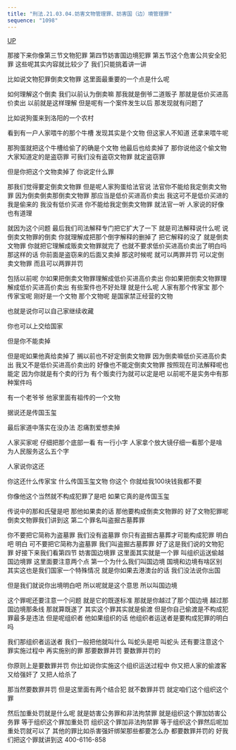 ```yaml
---
title: "刑法.21.03.04.妨害文物管理罪、妨害国（边）境管理罪"
sequence: "1098"
---
```


[UP](/law/civil-law-index.html)

那接下来你像第三节文物犯罪
第四节妨害国边境犯罪
第五节这个危害公共安全犯罪
这些呢其实内容就比较少了
我们只能挑着讲一讲

比如说文物犯罪倒卖文物罪
这里面最重要的一个点是什么呢

如何理解这个倒卖
我们以前认为倒卖嘛
那我就是倒爷二道贩子
那就是低价买进高价卖出
以前就是这样理解
但是呢有一个案件发生以后
那发现就有问题了

比如说狗蛋来到洛阳的一个农村

看到有一户人家喂牛的那个牛槽
发现其实是个文物
但这家人不知道
还拿来喂牛呢

那狗蛋就把这个牛槽给偷了的确是个文物
他最后也给卖掉了
那你说他这个偷文物
大家知道定的是盗窃罪
可我们没有盗窃文物罪
就定盗窃罪

但是你把这个文物卖掉了
你说定什么罪

那我们觉得要定倒卖文物罪
但是呢人家狗蛋给法官说
法官你不能给我定倒卖文物罪
因为倒卖倒卖那倒卖文物罪
那应当是低价买进高价卖出
我这可不是低价买进的
我是偷来的
我没有低价买进
你不能给我定倒卖文物罪
就法官一听
人家说的好像也有道理

就因为这个问题
最后我们司法解释专门把它扩大了一下
就是司法解释说什么呢
说倒卖文物罪的倒卖
你就理解成把那个倒字解释的删掉了
把它解释的没了
就是倒卖文物罪
你就把它理解成贩卖文物罪就完了
也就不要求低价买进高价卖出了明白吗
那这样的话
你前面是盗窃来的后面又卖掉
那这时候呢
就可以两罪并罚
可以定倒卖文物罪
而且可以两罪并罚

包括以前呢
尔如果把倒卖文物罪理解成低价买进高价卖出
你如果把倒卖文物罪理解成低价买进高价卖出
有些案件也不好处理
就是什么呢
人家有那个传家宝
那个传家宝呢
刚好是一个文物
那个文物呢
是国家禁正经营的文物

也就是说你可以自己家继续收藏

你也可以上交给国家

但是你不能卖掉

但是呢如果他真给卖掉了
搁以前也不好定倒卖文物罪
因为倒卖嘛低价买进高价卖出
我又不是低价买进高价卖出的
好像也不能定倒卖文物罪
按照现在司法解释呢也能定
因为你就是有个卖的行为
有个贩卖行为就可以定是吧
以前呢不是实务中有那种案件吗

有一个老爷爷
他家里面有祖传的一个文物

据说还是传国玉玺

最后家道中落实在没办法
忍痛割爱想卖掉

人家买家呢
仔细把那个底部一看
有一行小字
人家拿个放大镜仔细一看那个是啥
为人民服务这么五个字

人家说你这还

你这还什么传家宝
什么传国玉玺文物
你这个
你就给我100块钱我都不要

你像他这个当然就不构成犯罪了是吧
如果它真的是传国玉玺

传说中的那和氏璧是吧
那他如果卖的话
那他要构成倒卖文物罪的
好了文物犯罪呢
倒卖文物罪我们讲到这
第二个罪名叫盗掘古墓葬罪

你不要把它简称为盗墓罪
我们没有盗墓罪
你只有盗掘古墓葬才可能构成犯罪
明白吧
明白
可不要把它简称为盗墓罪
我们叫盗掘古墓葬罪
好了这是我们说的文物犯罪
好接下来我们看第四节
妨害国边境罪
这里面其实就是一个罪
叫组织运送偷越国边境罪
这里面要注意两个点
第一个为什么我们叫国边境
国境和边境有啥区别
其实这也是我们国家一个特殊情况
就是你如果去港澳台的话
我们没法说你出国

但是我们就说你出境明白吧
所以呢就是这个意思
所以叫国边境

这个罪呢还要注意一个问题
就是它的既遂标准
那就是你越过了那个国边境
越过那国边境那条线
那就算既遂了
其实这个罪其实就是偷渡
但是你自己偷渡是不构成犯罪最多是违法
但是呢组织者
他如果组织的话
他组织者运送者是要构成犯罪的明白吗

我们那组织者运送者
我们一般把他就叫什么
叫蛇头是吧
叫蛇头
还有要注意这个罪实施过程中
再实施别的罪
那要数罪并罚
要数罪并罚的

你原则上是要数罪并罚
你比如说你实施这个组织运送过程中
你又把人家的偷渡客
又给强奸了
又把人给杀了

那当然要数罪并罚
但是这里面有两个结合犯
就不数罪并罚
就定咱们这个组织这个罪

然后加重处罚就是什么呢
就是妨害公务罪和非法拘禁罪
就是组织这个罪加妨害公务罪
等于组织这个罪加重处罚
组织这个罪加非法拘禁罪
等于组织这个罪然后呢加重处罚就可以了
其他的罪比如杀害强奸绑架那些都要怎么办
都要数罪并罚的
好我们把这个罪就讲到这
400-6116-858
